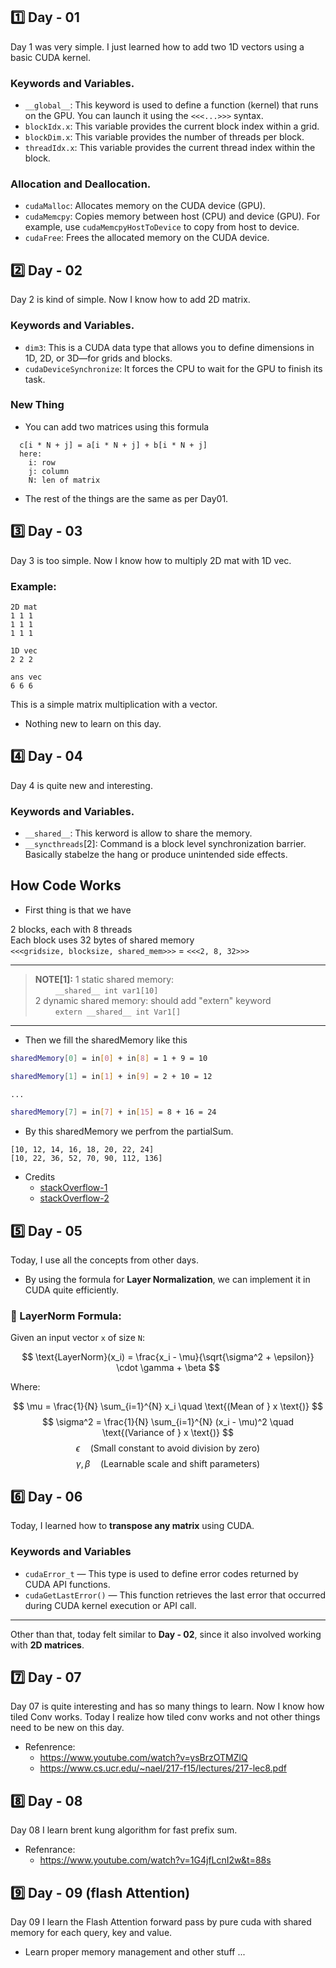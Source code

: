 ## 1️⃣ Day - 01
Day 1 was very simple. I just learned how to add two 1D vectors using a basic CUDA kernel.

### Keywords and Variables.
- `__global__`: This keyword is used to define a function (kernel) that runs on the GPU. You can launch it using the `<<<...>>>` syntax.
- `blockIdx.x`: This variable provides the current block index within a grid.
- `blockDim.x`: This variable provides the number of threads per block.
- `threadIdx.x`: This variable provides the current thread index within the block.

### Allocation and Deallocation.

- `cudaMalloc`: Allocates memory on the CUDA device (GPU).
- `cudaMemcpy`: Copies memory between host (CPU) and device (GPU). For example, use `cudaMemcpyHostToDevice` to copy from host to device.
- `cudaFree`: Frees the allocated memory on the CUDA device.
  
## 2️⃣ Day - 02
Day 2 is kind of simple. Now I know how to add 2D matrix.

### Keywords and Variables.
- `dim3`: This is a CUDA data type that allows you to define dimensions in 1D, 2D, or 3D—for grids and blocks.
- `cudaDeviceSynchronize`: It forces the CPU to wait for the GPU to finish its task.

### New Thing
- You can add two matrices using this formula
```
  c[i * N + j] = a[i * N + j] + b[i * N + j]
  here:
    i: row
    j: column
    N: len of matrix
```
- The rest of the things are the same as per Day01.

## 3️⃣ Day - 03
Day 3 is too simple. Now I know how to multiply 2D mat with 1D vec.

### Example:
```
2D mat
1 1 1 
1 1 1 
1 1 1 

1D vec
2 2 2 

ans vec
6 6 6

```

This is a simple matrix multiplication with a vector.
- Nothing new to learn on this day.

## 4️⃣ Day - 04
Day 4 is quite new and interesting.

### Keywords and Variables.
- `__shared__`: This kerword is allow to share the memory.
- `__syncthreads`[2]: Command is a block level synchronization barrier. Basically stabelze the hang or produce unintended side effects.

## How Code Works

- First thing is that we have

2 blocks, each with 8 threads <br>
Each block uses 32 bytes of shared memory <br>
`<<<gridsize, blocksize, shared_mem>>>` = `<<<2, 8, 32>>>`

---
>**NOTE[1]:** 1 static shared memory: <br>
&emsp;&emsp; `__shared__ int var1[10]` <br>
2 dynamic shared memory: should add "extern" keyword <br>
&emsp;&emsp; `extern __shared__ int Var1[]`
---

- Then we fill the sharedMemory like this

```bash
sharedMemory[0] = in[0] + in[8] = 1 + 9 = 10

sharedMemory[1] = in[1] + in[9] = 2 + 10 = 12

...

sharedMemory[7] = in[7] + in[15] = 8 + 16 = 24
```

- By this sharedMemory we perfrom the partialSum.
```
[10, 12, 14, 16, 18, 20, 22, 24]
[10, 22, 36, 52, 70, 90, 112, 136]
```

- Credits <br>
  - [stackOverflow-1](https://stackoverflow.com/questions/12066730/allocate-shared-variables-in-cuda)
  - [stackOverflow-2](https://stackoverflow.com/questions/15240432/does-syncthreads-synchronize-all-threads-in-the-grid)
  
## 5️⃣ Day - 05

Today, I use all the concepts from other days.

- By using the formula for **Layer Normalization**, we can implement it in CUDA quite efficiently.

### 📐 LayerNorm Formula:

Given an input vector `x` of size `N`:

$$
\text{LayerNorm}(x_i) = \frac{x_i - \mu}{\sqrt{\sigma^2 + \epsilon}} \cdot \gamma + \beta
$$

Where: <br>

$$ \mu = \frac{1}{N} \sum_{i=1}^{N} x_i \quad \text{(Mean of } x \text{)} $$ 
$$ \sigma^2 = \frac{1}{N} \sum_{i=1}^{N} (x_i - \mu)^2 \quad \text{(Variance of } x \text{)} $$
$$ \epsilon \quad \text{(Small constant to avoid division by zero)} $$
$$ \gamma, \beta \quad \text{(Learnable scale and shift parameters)} $$

## 6️⃣ Day - 06

Today, I learned how to **transpose any matrix** using CUDA.

### Keywords and Variables

- `cudaError_t` — This type is used to define error codes returned by CUDA API functions.
- `cudaGetLastError()` — This function retrieves the last error that occurred during CUDA kernel execution or API call.

---

Other than that, today felt similar to **Day - 02**, since it also involved working with **2D matrices**.

## 7️⃣ Day - 07

Day 07 is quite interesting and has so many things to learn. Now I know how tiled Conv works. Today I realize how tiled conv works and not other things need to be new on this day. 

- Refenrence:
  - https://www.youtube.com/watch?v=ysBrzOTMZlQ
  - https://www.cs.ucr.edu/~nael/217-f15/lectures/217-lec8.pdf

## 8️⃣ Day - 08

Day 08 I learn brent kung algorithm for fast prefix sum.

- Refenrance:
  - https://www.youtube.com/watch?v=1G4jfLcnI2w&t=88s
  
## 9️⃣ Day - 09 (flash Attention)
 
Day 09 I learn the Flash Attention forward pass by pure cuda with shared memory for each query, key and value.

- Learn proper memory management and other stuff ...